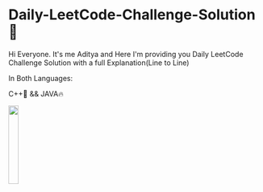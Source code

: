 # Daily-LeetCode-Challenge-Solution 👀



Hi Everyone. It's me Aditya and Here I'm providing you Daily LeetCode Challenge Solution with a full Explanation(Line to Line)

In Both Languages:

C++🫶 && JAVA🔥


<img align="bottom" src="https://appstickers-cdn.appadvice.com/1485748162/833420271/21c8eb2676cd8083729b7f85c616f97a-11.gif" width="20%"  />






